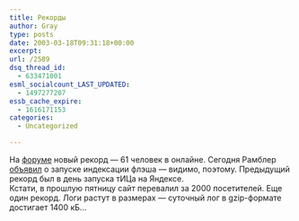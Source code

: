 ```yaml
---
title: Рекорды
author: Gray
type: posts
date: 2003-03-18T09:31:18+00:00
excerpt:
url: /2589
dsq_thread_id:
  - 633471001
esml_socialcount_LAST_UPDATED:
  - 1497277207
essb_cache_expire:
  - 1616171153
categories:
  - Uncategorized

---
```








На <a href="http://www.searchengines.ru/forum/" target="_blank">форуме</a> новый рекорд &#8212; 61 человек в онлайне. Сегодня Рамблер <a href="http://www.rambler.ru/db/press/msg.html?mid=3280757" target="_blank">объявил</a> о запуске индексации флэша &#8212; видимо, поэтому. Предыдущий рекорд был в день запуска тИЦа на Яндексе.  
Кстати, в прошлую пятницу сайт перевалил за 2000 посетителей. Еще один рекорд. Логи растут в размерах &#8212; суточный лог в gzip-формате достигает 1400 кБ&#8230;